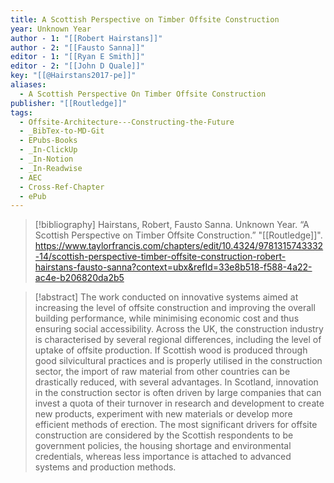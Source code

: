 ```yaml
---
title: A Scottish Perspective on Timber Offsite Construction
year: Unknown Year
author - 1: "[[Robert Hairstans]]"
author - 2: "[[Fausto Sanna]]"
editor - 1: "[[Ryan E Smith]]"
editor - 2: "[[John D Quale]]"
key: "[[@Hairstans2017-pe]]"
aliases:
  - A Scottish Perspective On Timber Offsite Construction
publisher: "[[Routledge]]"
tags:
  - Offsite-Architecture---Constructing-the-Future
  - _BibTex-to-MD-Git
  - EPubs-Books
  - _In-ClickUp
  - _In-Notion
  - _In-Readwise
  - AEC
  - Cross-Ref-Chapter
  - ePub
---
```


> [!bibliography]
> Hairstans, Robert, Fausto Sanna. Unknown Year. “A Scottish Perspective on Timber Offsite Construction.” "[[Routledge]]". https://www.taylorfrancis.com/chapters/edit/10.4324/9781315743332-14/scottish-perspective-timber-offsite-construction-robert-hairstans-fausto-sanna?context=ubx&refId=33e8b518-f588-4a22-ac4e-b206820da2b5

> [!abstract]
> The work conducted on innovative systems aimed at increasing the level of offsite construction and improving the overall building performance, while minimising economic cost and thus ensuring social accessibility. Across the UK, the construction industry is characterised by several regional differences, including the level of uptake of offsite production. If Scottish wood is produced through good silvicultural practices and is properly utilised in the construction sector, the import of raw material from other countries can be drastically reduced, with several advantages. In Scotland, innovation in the construction sector is often driven by large companies that can invest a quota of their turnover in research and development to create new products, experiment with new materials or develop more efficient methods of erection. The most significant drivers for offsite construction are considered by the Scottish respondents to be government policies, the housing shortage and environmental credentials, whereas less importance is attached to advanced systems and production methods.
